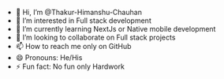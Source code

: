 - 👋 Hi, I’m @Thakur-Himanshu-Chauhan
- 👀 I’m interested in Full stack development
- 🌱 I’m currently learning NextJs or Native mobile development
- 💞️ I’m looking to collaborate on Full stack projects
- 📫 How to reach me only on GitHub
- 😄 Pronouns: He/His
- ⚡ Fun fact: No fun only Hardwork

<!---
Thakur-Himanshu-Chauhan/Thakur-Himanshu-Chauhan is a ✨ special ✨ repository because its `README.md` (this file) appears on your GitHub profile.
You can click the Preview link to take a look at your changes.
--->
